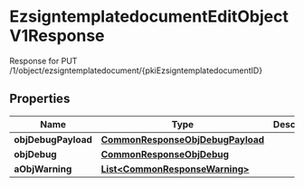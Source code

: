 

# EzsigntemplatedocumentEditObjectV1Response

Response for PUT /1/object/ezsigntemplatedocument/{pkiEzsigntemplatedocumentID}

## Properties

| Name | Type | Description | Notes |
|------------ | ------------- | ------------- | -------------|
|**objDebugPayload** | [**CommonResponseObjDebugPayload**](CommonResponseObjDebugPayload.md) |  |  |
|**objDebug** | [**CommonResponseObjDebug**](CommonResponseObjDebug.md) |  |  [optional] |
|**aObjWarning** | [**List&lt;CommonResponseWarning&gt;**](CommonResponseWarning.md) |  |  [optional] |



